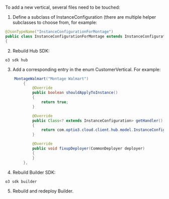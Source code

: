 To add a new vertical, several files need to be touched:

1) Define a subclass of InstanceConfiguration (there are multiple helper subclasses to choose from, for example:

```java
@JsonTypeName("InstanceConfigurationForMontage")
public class InstanceConfigurationForMontage extends InstanceConfigurationForTransportation
{
```

2) Rebuild Hub SDK:
```
o3 sdk hub
```
3) Add a corresponding entry in the enum CustomerVertical. For example:

```java
    MontageWalmart("Montage Walmart")
        {
            @Override
            public boolean shouldApplyToInstance()
            {
                return true;
            }

            @Override
            public Class<? extends InstanceConfiguration> getHandler()
            {
                return com.optio3.cloud.client.hub.model.InstanceConfigurationForMontage.class;
            }

            @Override
            public void fixupDeployer(CommonDeployer deployer)
            {
            }
        },
```


4) Rebuild Builder SDK:
```
o3 sdk builder
```
5) Rebuild and redeploy Builder.
